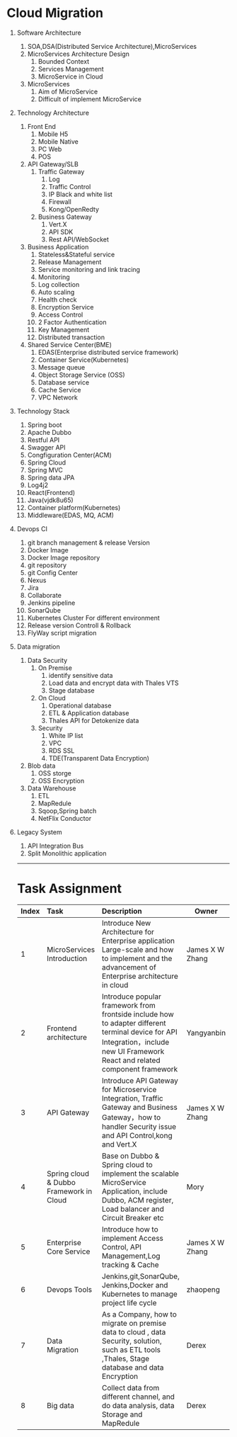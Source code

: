 # Cloud Migration #

1. Software Architecture
   1. SOA,DSA(Distributed Service Architecture),MicroServices
   2. MicroServices Architecture Design
      1. Bounded Context
      2. Services Management
      3. MicroService in Cloud 
   3. MicroServices
      1. Aim of MicroService
      2. Difficult of implement MicroService
2. Technology Architecture
   1. Front End
      1. Mobile H5
      2. Mobile Native
      3. PC Web
      4. POS
   2. API Gateway/SLB
      1. Traffic Gateway
         1. Log
         2. Traffic Control
         3. IP Black and white list
         4. Firewall
         5. Kong/OpenRedty
      2. Business Gateway
         1. Vert.X
         2. API SDK
         3. Rest API/WebSocket
   3. Business Application
         1. Stateless&Stateful service
         2. Release Management
         3. Service monitoring and link tracing
         4. Monitoring
         5. Log collection
         6. Auto scaling
         7. Health check
         8. Encryption Service
         9. Access Control
         10. 2 Factor Authentication
         11. Key Management
         10. Distributed transaction
   4. Shared Service Center(BME)
         1. EDAS(Enterprise distributed service framework)
         2. Container Service(Kubernetes)
         3. Message queue
         4. Object Storage Service (OSS)
         5. Database service
         6. Cache Service
         7. VPC Network

3. Technology  Stack
   1. Spring boot
   2. Apache Dubbo 
   3. Restful API
   4. Swagger API
   5. Congfiguration Center(ACM)
   6. Spring Cloud
   7. Spring MVC
   8. Spring data JPA
   9. Log4j2
   10. React(Frontend)
   11. Java(vjdk8u65)
   12. Container platform(Kubernetes)
   13. Middleware(EDAS, MQ, ACM)
4. Devops CI
   1. git branch management & release Version
   2. Docker Image 
   3. Docker Image repository
   4. git repository
   5. git Config Center
   6. Nexus 
   7. Jira
   8. Collaborate
   9. Jenkins pipeline
   10. SonarQube
   11. Kubernetes Cluster For different environment
   12. Release version Controll & Rollback
   13. FlyWay script migration
5. Data migration
   1. Data Security
      1. On Premise
         1. identify sensitive data 
         2. Load data and encrypt data with Thales VTS
         3. Stage database
      2. On Cloud
         1. Operational database
         2. ETL & Application database
         3. Thales API for Detokenize data
      3. Security
         1. White IP list 
         2. VPC
         3. RDS SSL
         4. TDE(Transparent Data Encryption)
   2. Blob data 
      1. OSS storge
      2. OSS Encryption
   3. Data Warehouse
      1. ETL
      2. MapRedule
      3. Sqoop,Spring batch
      4. NetFlix Conductor
6. Legacy System
   1. API Integration Bus
   2. Split Monolithic application
   
   -------------------------------------
   # Task Assignment #
   
   |Index|Task|Description|Owner|Start|End|
   |-----|:----|:-----------|-----|----|----|
   |1   |  MicroServices Introduction | Introduce New Architecture for Enterprise application Large-scale and how to implement and the advancement of Enterprise architecture in cloud | James X W Zhang  |  10-Feb | 14-Feb  |
   |2   | Frontend architecture  | Introduce popular framework from frontside include how to adapter different terminal device for API Integration，include new UI Framework React and related component framework| Yangyanbin  | 10-Feb  |  21-Feb |
   |3   |API Gateway   |Introduce API Gateway for Microservice Integration, Traffic Gateway and Business Gateway，how to handler Security issue and API Control,kong and  Vert.X| James X W Zhang  |  17-Feb |  21-Feb |
   |4   | Spring cloud & Dubbo Framework in Cloud  | Base on Dubbo & Spring cloud to implement the scalable MicroService Application, include Dubbo, ACM register, Load balancer and Circuit Breaker etc   | Mory  | 10-Feb  | 14-Feb  |
   |5   |Enterprise Core Service   |Introduce how to implement Access Control, API Management,Log tracking & Cache  | James X W Zhang  |  24-Feb | 28-Feb   |
   |6   |Devops Tools  | Jenkins,git,SonarQube, Jenkins,Docker and Kubernetes to manage project life cycle | zhaopeng  | 10-Feb  |14-Feb |
   |7   |Data Migration   |As a Company, how to migrate on premise data to cloud , data Security, solution, such as ETL tools ,Thales, Stage database and data Encryption  |   Derex|  10-Feb |14-Feb   |
   |8   | Big data   |Collect data from different channel, and do data analysis, data Storage and MapRedule |  Derex |17-Feb   |21-Feb   |